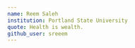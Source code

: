 ```yaml
---
name: Reem Saleh
institution: Portland State University
quote: Health is wealth.
github_user: sreeem
---
```


